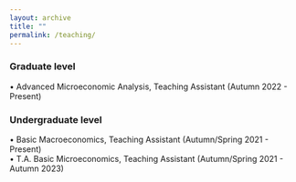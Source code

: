 ```yaml
---
layout: archive
title: ""
permalink: /teaching/
---
```


### Graduate level 
• Advanced Microeconomic Analysis, Teaching Assistant (Autumn 2022 - Present)

### Undergraduate level
• Basic Macroeconomics, Teaching Assistant (Autumn/Spring 2021 - Present)
<br>
• T.A. Basic Microeconomics, Teaching Assistant (Autumn/Spring 2021 -  Autumn 2023)
